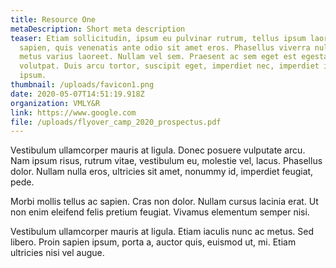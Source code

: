 ```yaml
---
title: Resource One
metaDescription: Short meta description
teaser: Etiam sollicitudin, ipsum eu pulvinar rutrum, tellus ipsum laoreet
  sapien, quis venenatis ante odio sit amet eros. Phasellus viverra nulla ut
  metus varius laoreet. Nullam vel sem. Praesent ac sem eget est egestas
  volutpat. Duis arcu tortor, suscipit eget, imperdiet nec, imperdiet iaculis,
  ipsum.
thumbnail: /uploads/favicon1.png
date: 2020-05-07T14:51:19.918Z
organization: VMLY&R
link: https://www.google.com
file: /uploads/flyover_camp_2020_prospectus.pdf
---
```

Vestibulum ullamcorper mauris at ligula. Donec posuere vulputate arcu. Nam ipsum risus, rutrum vitae, vestibulum eu, molestie vel, lacus. Phasellus dolor. Nullam nulla eros, ultricies sit amet, nonummy id, imperdiet feugiat, pede.

Morbi mollis tellus ac sapien. Cras non dolor. Nullam cursus lacinia erat. Ut non enim eleifend felis pretium feugiat. Vivamus elementum semper nisi.

Vestibulum ullamcorper mauris at ligula. Etiam iaculis nunc ac metus. Sed libero. Proin sapien ipsum, porta a, auctor quis, euismod ut, mi. Etiam ultricies nisi vel augue.